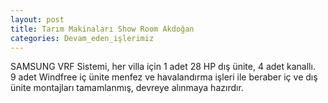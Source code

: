 ```yaml
---
layout: post
title: Tarım Makinaları Show Room Akdoğan
categories: Devam_eden_işlerimiz
---
```

SAMSUNG VRF Sistemi, her villa için 1 adet 28 HP dış ünite, 4 adet kanallı. <br>
9 adet Windfree iç ünite menfez ve havalandırma işleri ile beraber iç ve dış ünite montajları tamamlanmış, devreye alınmaya hazırdır.
